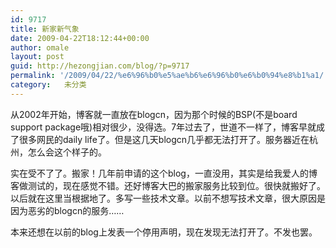 ```yaml
---
id: 9717
title: 新家新气象
date: 2009-04-22T18:12:44+00:00
author: omale
layout: post
guid: http://hezongjian.com/blog/?p=9717
permalink: '/2009/04/22/%e6%96%b0%e5%ae%b6%e6%96%b0%e6%b0%94%e8%b1%a1/'
category:   未分类  
---
```

从2002年开始，博客就一直放在blogcn，因为那个时候的BSP(不是board support package哦)相对很少，没得选。7年过去了，世道不一样了，博客早就成了很多网民的daily life了。但是这几天blogcn几乎都无法打开了。服务器近在杭州，怎么会这个样子的。

实在受不了了。搬家！几年前申请的这个blog，一直没用，其实是给我爱人的博客做测试的，现在感觉不错。还好博客大巴的搬家服务比较到位。很快就搬好了。以后就在这里当根据地了。多写一些技术文章。以前不想写技术文章，很大原因是因为恶劣的blogcn的服务&#8230;&#8230;

本来还想在以前的blog上发表一个停用声明，现在发现无法打开了。不发也罢。

&nbsp;